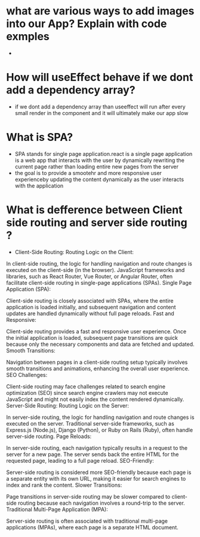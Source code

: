 # what are various ways to add images into our App? Explain with code exmples

-

# How will useEffect behave if we dont add a dependency array?

- if we dont add a dependency array than useeffect will run after every small render in the component and it will ultimately make our app slow
# What is SPA?
- SPA stands for single page application.react is a single page application is a web app that interacts with the user by dynamically rewriting the current page rather than loading entire new pages from the server 
- the goal is to provide a smootehr and more responsive user experienceby updating the content dynamically as the user interacts with the application  
# What is defference between Client side routing and server side routing ?
- Client-Side Routing:
Routing Logic on the Client:

In client-side routing, the logic for handling navigation and route changes is executed on the client-side (in the browser).
JavaScript frameworks and libraries, such as React Router, Vue Router, or Angular Router, often facilitate client-side routing in single-page applications (SPAs).
Single Page Application (SPA):

Client-side routing is closely associated with SPAs, where the entire application is loaded initially, and subsequent navigation and content updates are handled dynamically without full page reloads.
Fast and Responsive:

Client-side routing provides a fast and responsive user experience. Once the initial application is loaded, subsequent page transitions are quick because only the necessary components and data are fetched and updated.
Smooth Transitions:

Navigation between pages in a client-side routing setup typically involves smooth transitions and animations, enhancing the overall user experience.
SEO Challenges:

Client-side routing may face challenges related to search engine optimization (SEO) since search engine crawlers may not execute JavaScript and might not easily index the content rendered dynamically.
Server-Side Routing:
Routing Logic on the Server:

In server-side routing, the logic for handling navigation and route changes is executed on the server.
Traditional server-side frameworks, such as Express.js (Node.js), Django (Python), or Ruby on Rails (Ruby), often handle server-side routing.
Page Reloads:

In server-side routing, each navigation typically results in a request to the server for a new page. The server sends back the entire HTML for the requested page, leading to a full page reload.
SEO-Friendly:

Server-side routing is considered more SEO-friendly because each page is a separate entity with its own URL, making it easier for search engines to index and rank the content.
Slower Transitions:

Page transitions in server-side routing may be slower compared to client-side routing because each navigation involves a round-trip to the server.
Traditional Multi-Page Application (MPA):

Server-side routing is often associated with traditional multi-page applications (MPAs), where each page is a separate HTML document.
